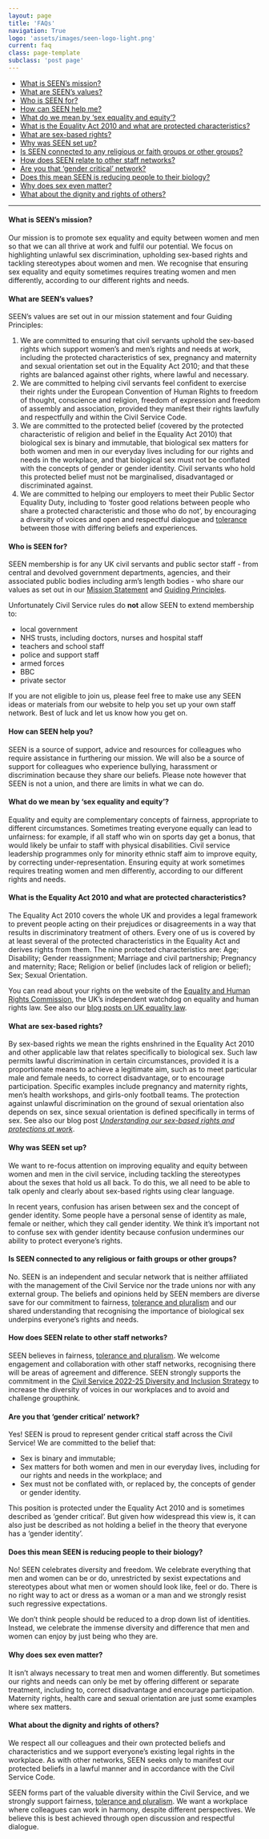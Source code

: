 ```yaml
---
layout: page
title: 'FAQs'
navigation: True
logo: 'assets/images/seen-logo-light.png'
current: faq
class: page-template
subclass: 'post page'
---
```


- [What is SEEN’s mission?](./#what-is-seens-mission)
- [What are SEEN’s values?](./#what-are-seens-values)
- [Who is SEEN for? ](./#who-is-seen-for)
- [How can SEEN help me?](./#how-can-seen-help-you)
- [What do we mean by ‘sex equality and equity’?](./#what-do-we-mean-by-sex-equality-and-equity)
- [What is the Equality Act 2010 and what are protected characteristics?](./#what-is-the-equality-act-2010-and-what-are-protected-characteristics)
- [What are sex-based rights?](./#what-are-sex-based-rights)
- [Why was SEEN set up?](./#why-was-seen-set-up)
- [Is SEEN connected to any religious or faith groups or other groups? ](./#is-seen-connected-to-any-religious-or-faith-groups-or-other-groups)
- [How does SEEN relate to other staff networks?](./#how-does-seen-relate-to-other-staff-networks)
- [Are you that ‘gender critical’ network?](./#are-you-that-gender-critical-network)
- [Does this mean SEEN is reducing people to their biology?](./#does-this-mean-seen-is-reducing-people-to-their-biology)
- [Why does sex even matter?](./#why-does-sex-even-matter)
- [What about the dignity and rights of others?](./#what-about-the-dignity-and-rights-of-others)

-------------------

#### What is SEEN’s mission?

Our mission is to promote sex equality and equity between women and men so that we can all thrive at work and fulfil our potential. We focus on highlighting unlawful sex discrimination, upholding sex-based rights and tackling stereotypes about women and men. We recognise that ensuring sex equality and equity sometimes requires treating women and men differently, according to our different rights and needs.


#### What are SEEN’s values?

SEEN’s values are set out in our mission statement and four Guiding Principles:

1. We are committed to ensuring that civil servants uphold the sex-based rights which support women’s and men’s rights and needs at work, including the protected characteristics of sex, pregnancy and maternity and sexual orientation set out in the Equality Act 2010; and that these rights are balanced against other rights, where lawful and necessary.
2. We are committed to helping civil servants feel confident to exercise their rights under the European Convention of Human Rights to freedom of thought, conscience and religion, freedom of expression and freedom of assembly and association, provided they manifest their rights lawfully and respectfully and within the Civil Service Code.
3. We are committed to the protected belief (covered by the protected characteristic of religion and belief in the Equality Act 2010) that biological sex is binary and immutable, that biological sex matters for both women and men in our everyday lives including for our rights and needs in the workplace, and that biological sex must not be conflated with the concepts of gender or gender identity. Civil servants who hold this protected belief must not be marginalised, disadvantaged or discriminated against.
4. We are committed to helping our employers to meet their Public Sector Equality Duty, including to ‘foster good relations between people who share a protected characteristic and those who do not’, by encouraging a diversity of voices and open and respectful dialogue and [tolerance](/posts/2022-11-22-on-tolerance/) between those with differing beliefs and experiences.


#### Who is SEEN for? 

SEEN membership is for any UK civil servants and public sector staff - from central and devolved government departments, agencies, and their associated public bodies including arm’s length bodies - who share our values as set out in our [Mission Statement](./#what-is-seens-mission) and [Guiding Principles](./#what-are-seens-values).

Unfortunately Civil Service rules do **not** allow SEEN to extend membership to:
- local government
- NHS trusts, including doctors, nurses and hospital staff
- teachers and school staff
- police and support staff
- armed forces
- BBC
- private sector

If you are not eligible to join us, please feel free to make use any SEEN ideas or materials from our website to help you set up your own staff network. Best of luck and let us know how you get on.


#### How can SEEN help you?

SEEN is a source of support, advice and resources for colleagues who require assistance in furthering our mission.  We will also be a source of support for colleagues who experience bullying, harassment or discrimination because they share our beliefs.  Please note however that SEEN is not a union, and there are limits in what we can do.


#### What do we mean by ‘sex equality and equity’?

Equality and equity are complementary concepts of fairness, appropriate to different circumstances. Sometimes treating everyone equally can lead to unfairness: for example, if all staff who win on sports day get a bonus, that would likely be unfair to staff with physical disabilities. Civil service leadership programmes only for minority ethnic staff aim to improve equity, by correcting under-representation. Ensuring equity at work sometimes requires treating women and men differently, according to our different rights and needs.


#### What is the Equality Act 2010 and what are protected characteristics?

The Equality Act 2010 covers the whole UK and provides a legal framework to prevent people acting on their prejudices or disagreements in a way that results in discriminatory treatment of others. Every one of us is covered by at least several of the protected characteristics in the Equality Act and derives rights from them. The nine protected characteristics are: Age; Disability; Gender reassignment; Marriage and civil partnership; Pregnancy and maternity; Race; Religion or belief (includes lack of religion or belief); Sex; Sexual Orientation.

You can read about your rights on the website of the [Equality and Human Rights Commission](https://www.equalityhumanrights.com/en/equality-act/equality-act-2010), the UK’s independent watchdog on equality and human rights law.  See also our [blog posts on UK equality law](/tag/equality-act-2010/).


#### What are sex-based rights?

By sex-based rights we mean the rights enshrined in the Equality Act 2010 and other applicable law that relates specifically to biological sex.  Such law permits lawful discrimination in certain circumstances, provided it is a proportionate means to achieve a legitimate aim, such as to meet particular male and female needs, to correct disadvantage, or to encourage participation.  Specific examples include pregnancy and maternity rights, men’s health workshops, and girls-only football teams.  The protection against unlawful discrimination on the ground of sexual orientation also depends on sex, since sexual orientation is defined specifically in terms of sex.  See also our blog post _[Understanding our sex-based rights and protections at work](/posts/2023-02-17-understanding-our-sex-based-rights-and-protections-at-work/)_.


#### Why was SEEN set up?

We want to re-focus attention on improving equality and equity between women and men in the civil service, including tackling the stereotypes about the sexes that hold us all back.  To do this, we all need to be able to talk openly and clearly about sex-based rights using clear language. 

In recent years, confusion has arisen between sex and the concept of gender identity. Some people have a personal sense of identity as male, female or neither, which they call gender identity. We think it’s important not to confuse sex with gender identity because confusion undermines our ability to protect everyone’s rights.
 

#### Is SEEN connected to any religious or faith groups or other groups? 

No. SEEN is an independent and secular network that is neither affiliated with the management of the Civil Service nor the trade unions nor with any external group. The beliefs and opinions held by SEEN members are diverse save for our commitment to fairness, [tolerance and pluralism](/posts/2022-11-22-on-tolerance/) and our shared understanding that recognising the importance of biological sex underpins everyone’s rights and needs.


#### How does SEEN relate to other staff networks?

SEEN believes in fairness, [tolerance and pluralism](/posts/2022-11-22-on-tolerance/). We welcome engagement and collaboration with other staff networks, recognising there will be areas of agreement and difference. SEEN strongly supports the commitment in the [Civil Service 2022-25 Diversity and Inclusion Strategy](https://www.gov.uk/government/publications/civil-service-diversity-and-inclusion-strategy-2022-to-2025/civil-service-diversity-and-inclusion-strategy-2022-to-2025-html) to increase the diversity of voices in our workplaces and to avoid and challenge groupthink.


#### Are you that ‘gender critical’ network?

Yes! SEEN is proud to represent gender critical staff across the Civil Service!  We are committed to the belief that:
- Sex is binary and immutable;
- Sex matters for both women and men in our everyday lives, including for our rights and needs in the workplace; and
- Sex must not be conflated with, or replaced by, the concepts of gender or gender identity.

This position is protected under the Equality Act 2010 and is sometimes described as ‘gender critical’.  But given how widespread this view is, it can also just be described as not holding a belief in the theory that everyone has a ‘gender identity’.


#### Does this mean SEEN is reducing people to their biology?

No!  SEEN celebrates diversity and freedom.  We celebrate everything that men and women can be or do, unrestricted by sexist expectations and stereotypes about what men or women should look like, feel or do.  There is no right way to act or dress as a woman or a man and we strongly resist such regressive expectations.

We don’t think people should be reduced to a drop down list of identities.  Instead, we celebrate the immense diversity and difference that men and women can enjoy by just being who they are.

#### Why does sex even matter?

It isn’t always necessary to treat men and women differently.  But sometimes our rights and needs can only be met by offering different or separate treatment, including to, correct disadvantage and encourage participation.  Maternity rights, health care and sexual orientation are just some examples where sex matters.

#### What about the dignity and rights of others?

We respect all our colleagues and their own protected beliefs and characteristics and we support everyone’s existing legal rights in the workplace.  As with other networks, SEEN seeks only to manifest our protected beliefs in a lawful manner and in accordance with the Civil Service Code.

SEEN forms part of the valuable diversity within the Civil Service, and we strongly support fairness, [tolerance and pluralism](/posts/2022-11-22-on-tolerance/).  We want a workplace where colleagues can work in harmony, despite different perspectives.  We believe this is best achieved through open discussion and respectful dialogue.
